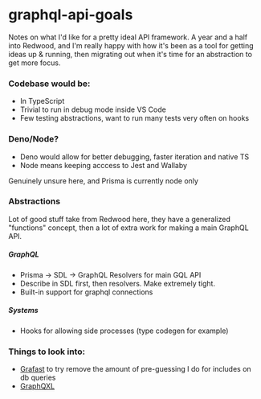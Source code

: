 # graphql-api-goals

Notes on what I'd like for a pretty ideal API framework. A year and a half into Redwood, and I'm really happy with how it's been as a tool for getting ideas up & running, then migrating out when it's time for an abstraction to get more focus.

### Codebase would be:

 - In TypeScript
 - Trivial to run in debug mode inside VS Code
 - Few testing abstractions, want to run many tests very often on hooks
 
### Deno/Node?

- Deno would allow for better debugging, faster iteration and native TS
- Node means keeping acccess to Jest and Wallaby

Genuinely unsure here, and Prisma is currently node only

### Abstractions 
 
Lot of good stuff take from Redwood here, they have a generalized "functions" concept, then a lot of extra work for making a main GraphQL API.
 
 ##### GraphQL 
 
 - Prisma -> SDL -> GraphQL Resolvers for main GQL API   
 - Describe in SDL first, then resolvers. Make extremely tight.
 - Built-in support for graphql connections 

##### Systems

- Hooks for allowing side processes (type codegen for example)

### Things to look into:

- [Grafast](https://www.youtube.com/watch?v=x0FMjL5-kNI) to try remove the amount of pre-guessing I do for includes on db queries
- [GraphQXL](https://github.com/gabotechs/graphqxl)
